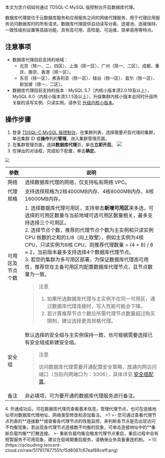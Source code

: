 本文为您介绍如何通过 TDSQL-C MySQL 版控制台开启数据库代理。

数据库代理是位于云数据库服务和应用服务之间的网络代理服务，用于代理应用服务访问数据库时的所有请求。数据库代理提供自动读写分离、连接池、连接保持、一致性级别设置等高级功能，具有高可用、高性能、可运维、简单易用等特点。

## 注意事项
- 数据库代理目前支持的地域：
  - 北京（除一、二、四区）、上海（除一区）、广州（除一、二区）、成都、重庆、南京、香港（除一区）。
  - 东京（除一区）、弗吉利亚（除一区）、硅谷（除一区）、首尔（除一区）、新加坡（除一、二区）。
- 数据库代理目前支持的版本：MySQL 5.7（内核小版本须2.0.19及以上），MySQL 8.0（内核小版本须3.1.5及以上），升级集群内核小版本会同时升级所关联的读写实例、只读实例，请参见 [升级内核小版本](https://cloud.tencent.com/document/product/1003/61541)。

## 操作步骤
1. 登录 [TDSQL-C MySQL 版控制台](https://console.cloud.tencent.com/cynosdb/mysql)，在集群列表，选择需要开启代理的集群，单击集群 ID 或**操作**列的**管理**，进入集群管理页面。
2. 在集群管理页面，选择**数据库代理**页，单击**立即开启**。
![](https://qcloudimg.tencent-cloud.cn/raw/7c9d7fa45963aaf3b28b942d6d785514.png)
3. 在弹出的对话框，完成如下配置，单击**确定**。
<img src="https://qcloudimg.tencent-cloud.cn/raw/567edf553a5ce529f1c0741bd86bab48.png"  style="zoom:90%;"> 
<table>
<thead><tr><th>参数</th><th>说明</th></tr></thead>
<tbody><tr>
<td>网络</td>
<td>选择数据库代理的网络，仅支持私有网络 VPC。</td></tr>
<tr>
<td>代理规格</td>
<td>支持选择规格为2核4000MB内存、4核8000MB内存、8核16000MB内存。</td></tr>
<tr>
<td>可用区及节点个数</td>
<td>1. 选择数据库代理可用区，支持单击<strong>新增可用区</strong>来多选，可选择的可用区数量与当前地域可选可用区数量相关，最多支持选择三个可用区。<br>2. 选择节点个数，推荐的代理节点个数为主实例和只读实例 CPU 核数的之和的1/8（向上取整），例如主实例为4核 CPU，只读实例为8核 CPU，则推荐代理数量 = (4 + 8) / 8 ≈ 2，当前版本最多支持选择4个数据库代理节点。<br>3. 若您的集群为多可用区部署，为保证数据库代理高可用性，推荐您在主备可用区均配置数据库代理节点，且节点数量为一致。<blockquote class="rno-document-tips rno-document-tips-notice">    <div class="rno-document-tips-body">        <i class="rno-document-tip-icon"></i>        <div class="rno-document-tip-title">注意</div>        <div class="rno-document-tip-desc"><ol><li>如果所选数据库代理与主实例不在同一可用区，通过数据库代理连接时，写入性能可能会下降。</li><li>若计算推荐节点个数后所需代理节点数量超过购买限制，建议选择更高规格代理。</li></ol></div>    </div></blockquote></td></tr>
<tr>
<td>安全组</td>
<td>默认选择的安全组与主实例保持一致，也可根据需要选择已有安全组或新建安全组。<blockquote class="rno-document-tips rno-document-tips-notice">    <div class="rno-document-tips-body">        <i class="rno-document-tip-icon"></i>        <div class="rno-document-tip-title">注意</div>        <div class="rno-document-tip-desc"><p>访问数据库代理需要开通配置安全策略，放通内网访问端口（当前内网端口为：3306），具体详见 <a href="https://cloud.tencent.com/document/product/1003/62745">安全组配置</a>。</p></div>    </div></blockquote></td></tr>
<tr>
<td>备注</td>
<td>非必填项，可为要开通的数据库代理服务进行备注。</td></tr>
</tbody></table>
4. 开通成功后，可在数据库代理页查看基本信息，管理代理节点，也可在连接地址项对数据库代理地址、网络类型修改和添加备注。
>?
>- 您可通过查看代理节点列表的**连接数**或查看各代理节点的性能监控，来判断各节点是否出现访问不均衡现象。若出现各代理节点连接数不均衡的现象，可单击连接地址中的**重新负载均衡**打散连接。
>- 重新负载均衡会触发代理节点重启，重启过程中会有短暂服务不可用现象，建议在低峰期重启服务，请确保业务具备重连机制。
>
![](https://qcloudimg.tencent-cloud.cn/raw/51781787755fcf5d8087c67eaf88ceff.png)
